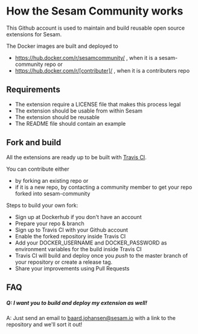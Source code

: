 # How the Sesam Community works

This Github account is used to maintain and build reusable open source extensions for Sesam.

The Docker images are built and deployed to
 - https://hub.docker.com/r/sesamcommunity/ , when it is a sesam-community repo
or
 - https://hub.docker.com/r/[contributer]/ , when it is a contributers repo

## Requirements

- The extension require a LICENSE file that makes this process legal
- The extension should be usable from within Sesam
- The extension should be reusable
- The README file should contain an example

## Fork and build

All the extensions are ready up to be built with [Travis CI](http://travis-ci.org/).

You can contribute either
 - by forking an existing repo or
 - if it is a new repo, by contacting a community member to get your repo forked into sesam-community

Steps to build your own fork:
* Sign up at Dockerhub if you don't have an account
* Prepare your repo & branch
* Sign up to Travis CI with your Github account
* Enable the forked repository inside Travis CI
* Add your DOCKER_USERNAME and DOCKER_PASSWORD as environment variables for the build inside Travis CI
* Travis CI will build and deploy once you _push_ to the master branch of your repository or create a release tag.
* Share your improvements using Pull Requests

## FAQ

##### Q: I want you to build and deploy my extension as well!
A: Just send an email to baard.johansen@sesam.io with a link to the repository and we'll sort it out!
